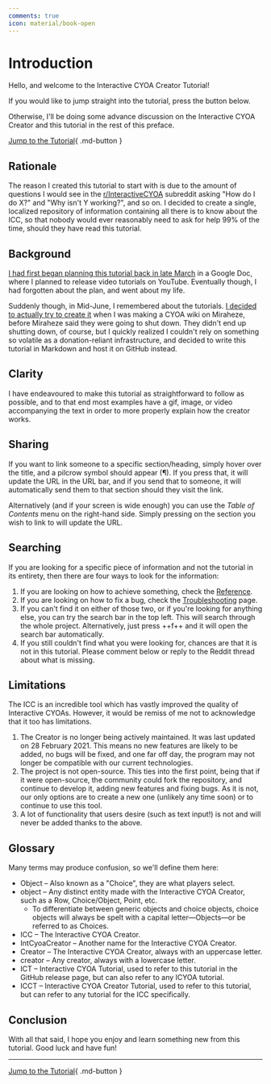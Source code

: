 ```yaml
---
comments: true
icon: material/book-open
---
```


# Introduction
Hello, and welcome to the Interactive CYOA Creator Tutorial!

If you would like to jump straight into the tutorial, press the button below.

Otherwise, I'll be doing some advance discussion on the Interactive CYOA
Creator and this tutorial in the rest of this preface.

[Jump to the Tutorial]{ .md-button }

## Rationale
The reason I created this tutorial to start with is due to the amount of
questions I would see in the [r/InteractiveCYOA] subreddit asking "How do I do
X?" and "Why isn't Y working?", and so on. I decided to create a single,
localized repository of information containing all there is to know about the
ICC, so that nobody would ever reasonably need to ask for help 99% of the time,
should they have read this tutorial.

## Background
[I had first began planning this tutorial back in late March][gdtut] in a
Google Doc, where I planned to release video tutorials on YouTube. Eventually
though, I had forgotten about the plan, and went about my life.

Suddenly though, in Mid-June, I remembered about the tutorials.
[I decided to actually try to create it][wikitut] when I was making a CYOA wiki
on Miraheze, before Miraheze said they were going to shut down. They didn't end
up shutting down, of course, but I quickly realized I couldn't rely on
something so volatile as a donation-reliant infrastructure, and decided to
write this tutorial in Markdown and host it on GitHub instead.

## Clarity
I have endeavoured to make this tutorial as straightforward to follow as
possible, and to that end most examples have a gif, image, or video
accompanying the text in order to more properly explain how the creator
works.

## Sharing
If you want to link someone to a specific section/heading, simply hover over
the title, and a pilcrow symbol should appear (¶). If you press that, it will
update the URL in the URL bar, and if you send that to someone, it will
automatically send them to that section should they visit the link.

Alternatively (and if your screen is wide enough) you can use the
_Table of Contents_ menu on the right-hand side. Simply pressing on the section
you wish to link to will update the URL.

## Searching
If you are looking for a specific piece of information and not the tutorial in
its entirety, then there are four ways to look for the information:

1. If you are looking on how to achieve something, check the [Reference].
2. If you are looking on how to fix a bug, check the [Troubleshooting] page.
3. If you can't find it on either of those two, or if you're looking for
   anything else, you can try the search bar in the top left. This will search
   through the whole project. Alternatively, just press ++f++ and it will open
   the search bar automatically.
4. If you still couldn't find what you were looking for, chances are that it is
   not in this tutorial. Please comment below or reply to the Reddit thread
   about what is missing.

## Limitations
The ICC is an incredible tool which has vastly improved the quality of
Interactive CYOAs. However, it would be remiss of me not to acknowledge that it
too has limitations.

1. The Creator is no longer being actively maintained. It was last updated on
   28 February 2021. This means no new features are likely to be added, no bugs
   will be fixed, and one far off day, the program may not longer be compatible
   with our current technologies.
2. The project is not open-source. This ties into the first point, being that
   if it were open-source, the community could fork the repository, and continue
   to develop it, adding new features and fixing bugs. As it is not, our only
   options are to create a new one (unlikely any time soon) or to continue to
   use this tool.
3. A lot of functionality that users desire (such as text input!) is not and
   will never be added thanks to the above.

## Glossary
Many terms may produce confusion, so we'll define them here:

* Object – Also known as a "Choice", they are what players select.
* object – Any distinct entity made with the Interactive CYOA Creator, such as
a Row, Choice/Object, Point, etc.
    * To differentiate between generic objects and choice objects, choice
    objects will always be spelt with a capital letter—Objects—or be referred
    to as Choices.
* ICC – The Interactive CYOA Creator.
* IntCyoaCreator – Another name for the Interactive CYOA Creator.
* Creator – The Interactive CYOA Creator, always with an uppercase letter.
* creator – Any creator, always with a lowercase letter.
* ICT – Interactive CYOA Tutorial, used to refer to this tutorial in the GitHub
  release page, but can also refer to any ICYOA tutorial.
* ICCT – Interactive CYOA Creator Tutorial, used to refer to this tutorial, but
  can refer to any tutorial for the ICC specifically.

## Conclusion
With all that said, I hope you enjoy and learn something new from this
tutorial. Good luck and have fun!

---

[Jump to the Tutorial]{ .md-button }

<!-- URLs -->
[Jump to the Tutorial]: ../basics/
[r/InteractiveCYOA]: https://www.reddit.com/r/InteractiveCYOA
[Reference]: /appendix/reference/
[Troubleshooting]: /appendix/troubleshooting/
[gdtut]: https://docs.google.com/document/d/1OxwrY6szZnAIzZB1wymg6R-RjSK5lKFgvJHgEQkDw58/edit?usp=sharing
[wikitut]: https://cyoa.miraheze.org/wiki/Interactive_CYOA_Tutorial

<!-- BUFFER -->